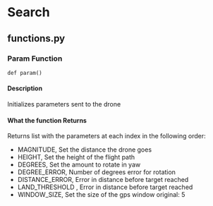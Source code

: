 # Search

## functions.py

### Param Function
``` {python}
def param()
```

#### Description
Initializes parameters sent to the drone 


#### What the function Returns
Returns list with the parameters at each index in the following order:
- MAGNITUDE, Set the distance the drone goes
- HEIGHT, Set the height of the flight path
- DEGREES, Set the amount to rotate in yaw
- DEGREE_ERROR, Number of degrees error for rotation
- DISTANCE_ERROR, Error in distance before target reached
- LAND_THRESHOLD , Error in distance before target reached
- WINDOW_SIZE, Set the size of the gps window original: 5